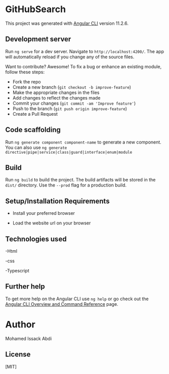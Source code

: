  # GitHubSearch

This project was generated with [Angular CLI](https://github.com/angular/angular-cli) version 11.2.6.

## Development server

Run `ng serve` for a dev server. Navigate to `http://localhost:4200/`. The app will automatically reload if you change any of the source files.

Want to contribute? Awesome!
To fix a bug or enhance an existing module, follow these steps:
- Fork the repo
- Create a new branch (`git checkout -b improve-feature`)
- Make the appropriate changes in the files
- Add changes to reflect the changes made
- Commit your changes (`git commit -am 'Improve feature'`)
- Push to the branch (`git push origin improve-feature`)
- Create a Pull Request

## Code scaffolding

Run `ng generate component component-name` to generate a new component. You can also use `ng generate directive|pipe|service|class|guard|interface|enum|module` 

## Build

Run `ng build` to build the project. The build artifacts will be stored in the `dist/` directory. Use the `--prod` flag for a production build.


## Setup/Installation Requirements
* Install your preferred browser

* Load the website url on your browser


## Technologies used
-Html 

-css

-Typescript

## Further help

To get more help on the Angular CLI use `ng help` or go check out the [Angular CLI Overview and Command Reference](https://angular.io/cli) page.

# Author
Mohamed Issack Abdi
## License
[MIT]
